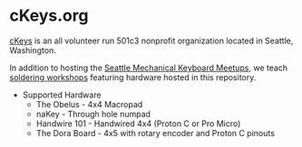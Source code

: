 # cKeys.org

[cKeys](https://ckeys.org/) is an all volunteer run 501c3 nonprofit organization located in Seattle, Washington.

In addition to hosting the [Seattle Mechanical Keyboard Meetups](https://ckeys.org/events/), we teach [soldering workshops](https://ckeys.org/workshops/) featuring hardware hosted in this repository.

* Supported Hardware
    * The Obelus   - 4x4 Macropad
    * naKey        - Through hole numpad
    * Handwire 101 - Handwired 4x4 (Proton C or Pro Micro)
    * The Dora Board - 4x5 with rotary encoder and Proton C pinouts
